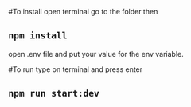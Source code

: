 #To install open terminal go to the folder then
## `npm install`

open .env file and put your value for the env variable.


#To run type on terminal and press enter
## `npm run start:dev`





